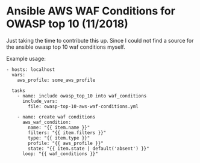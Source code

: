 # Ansible AWS WAF Conditions for OWASP top 10 (11/2018)

Just taking the time to contribute this up. Since I could not find a source for the ansible owasp top 10 waf conditions myself.

Example usage:

```
- hosts: localhost
  vars:
    aws_profile: some_aws_profile

  tasks
    - name: include owasp_top_10 into waf_conditions
      include_vars:
        file: owasp-top-10-aws-waf-conditions.yml

    - name: create waf conditions
      aws_waf_condition:
        name: "{{ item.name }}"
        filters: "{{ item.filters }}"
        type: "{{ item.type }}"
        profile: "{{ aws_profile }}"
        state: "{{ item.state | default('absent') }}"
      loop: "{{ waf_conditions }}"